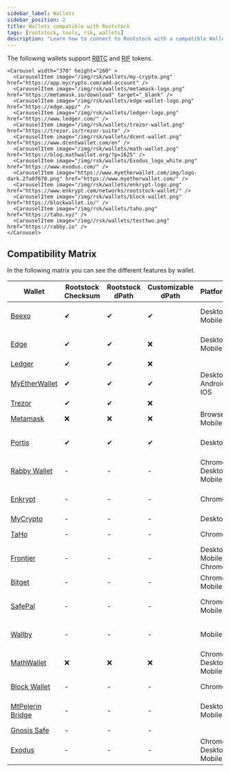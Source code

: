 ```yaml
---
sidebar_label: Wallets
sidebar_position: 2
title: Wallets compatible with Rootstock
tags: [rootstock, tools, rsk, wallets]
description: "Learn how to connect to Rootstock with a compatible Wallet"
---
```


The following wallets support [RBTC](/concepts/rbtc/) and [RIF](/concepts/rif-suite/token) tokens.

````mdx-code-block
<Carousel width="370" height="260" >
  <CarouselItem image="/img/rsk/wallets/my-crypto.png" href="https://app.mycrypto.com/add-account" />
  <CarouselItem image="/img/rsk/wallets/metamask-logo.png" href="https://metamask.io/download" target="_blank" />
  <CarouselItem image="/img/rsk/wallets/edge-wallet-logo.png" href="https://edge.app/" />
  <CarouselItem image="/img/rsk/wallets/ledger-logo.png" href="https://www.ledger.com/" />
  <CarouselItem image="/img/rsk/wallets/trezor-wallet.png" href="https://trezor.io/trezor-suite" />
  <CarouselItem image="/img/rsk/wallets/dcent-wallet.png" href="https://www.dcentwallet.com/en" />
  <CarouselItem image="/img/rsk/wallets/math-wallet.png" href="https://blog.mathwallet.org/?p=1625" />
  <CarouselItem image="/img/rsk/wallets/Exodus_logo_white.png" href="https://www.exodus.com/" />
  <CarouselItem image="https://www.myetherwallet.com/img/logo-dark.2fa0f670.png" href="https://www.myetherwallet.com/" />
  <CarouselItem image="/img/rsk/wallets/enkrypt-logo.png" href="https://www.enkrypt.com/networks/rootstock-wallet/" />
  <CarouselItem image="/img/rsk/wallets/block-wallet.png" href="https://blockwallet.io/" />
  <CarouselItem image="/img/rsk/wallets/taho.png" href="https://taho.xyz" />
  <CarouselItem image="/img//rsk/wallets/testtwo.png" href="https://rabby.io" />
</Carousel>
````

## Compatibility Matrix

In the following matrix you can see the different features by wallet.

| Wallet | Rootstock Checksum  |  Rootstock dPath | Customizable dPath  | Platforms | Networks |
|---|---|---|---|---| ---|
|  [Beexo](https://beexo.com) |  ✔ |  ✔ |  ✔ | Desktop, Mobile | Rootstock (RBTC), Bitcoin |
|  [Edge](https://edge.app/) | ✔  | ✔  | ❌  | Desktop, Mobile | Rootstock (RBTC), Bitcoin |
|  [Ledger](https://www.ledger.com/) | ✔  |  ✔ | ❌  |
|  [MyEtherWallet](https://www.myetherwallet.com/) | ✔  |  ✔ |  ✔  | Desktop, Android, IOS | RBTC
|  [Trezor](https://trezor.io/trezor-suite) | ✔  |  ✔ |  ❌  |
|  [Metamask](/dev-tools/wallets/metamask) | ❌ |  ❌ | ❌  | Browser, Mobile |
|  [Portis](https://www.portis.io/) | ✔ |  ✔ | ✔  | Desktop | Rootstock (RBTC), Bitcoin |
|  [Rabby Wallet](https://rabby.io) | - |  - | -  | Chrome, Desktop, Mobile |
|  [Enkrypt](https://www.enkrypt.com/networks/rootstock-wallet/)| - |  - | -  | Chrome | Rootstock (RBTC), Bitcoin |
|  [MyCrypto](https://mycrypto.com/) | - |  - | -  | Desktop | RBTC |
|  [TaHo](https://taho.xyz) | - |  - | -  | Chrome | Rootstock (RBTC)
|  [Frontier](https://www.frontier.xyz/browser-extension) | - |  - | -  | Desktop, Mobile, Chrome | Rootstock (RBTC)
|  [Bitget](https://web3.bitget.com/en/) | - |  - | -  | Chrome, Mobile | RBTC |
|  [SafePal](https://www.safepal.com/en/extension) | - |  - | -  | Chrome, Mobile | Rootstock (RBTC), Bitcoin |
|  [Wallby](https://wallby.app/) | - |  - | -  | Mobile | Rootstock (RBTC), Bitcoin |
|  [MathWallet](https://blog.mathwallet.org/?p=1625) | ❌ |  ❌ | ❌  | Chrome, Desktop, Mobile | Rootstock (RBTC), Bitcoin |
|  [Block Wallet](https://blockwallet.io/) | - |  - | -  | Chrome | Rootstock (RBTC)
|  [MtPelerin Bridge](https://www.mtpelerin.com/bridge-wallet) | - |  - | -  | Desktop, Mobile | Rootstock (RBTC), Bitcoin |
|  [Gnosis Safe](https://www.safe.global) | - |  - | -  |
|  [Exodus](https://www.exodus.com/) | - |  - | -  | Chrome, Desktop, Mobile | Rootstock (RBTC), Bitcoin
